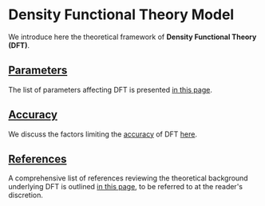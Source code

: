 # Density Functional Theory Model

We introduce here the theoretical framework of **Density Functional Theory (DFT)**.

## [Parameters](parameters.md)

The list of parameters affecting DFT is presented [in this page](parameters.md).

## [Accuracy](accuracy.md)

We discuss the factors limiting the [accuracy](../accuracy.md) of DFT [here](accuracy.md).

## [References](references.md)

A comprehensive list of references reviewing the theoretical background underlying DFT is outlined [in this page](references.md), to be referred to at the reader's discretion.
